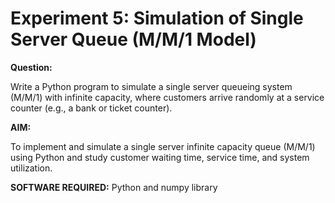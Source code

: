 # Experiment 5: Simulation of Single Server Queue (M/M/1 Model) 

**Question:**

Write a Python program to simulate a single server queueing system (M/M/1) 
with infinite capacity, where customers arrive randomly at a service counter (e.g., a bank or 
ticket counter). 

**AIM:**

To implement and simulate a single server infinite capacity queue (M/M/1) using Python 
and study customer waiting time, service time, and system utilization.  

**SOFTWARE REQUIRED:** Python and numpy library  
